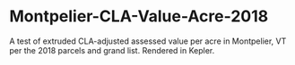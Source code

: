 # Montpelier-CLA-Value-Acre-2018
A test of extruded CLA-adjusted assessed value per acre in Montpelier, VT per the 2018 parcels and grand list.
Rendered in Kepler.
